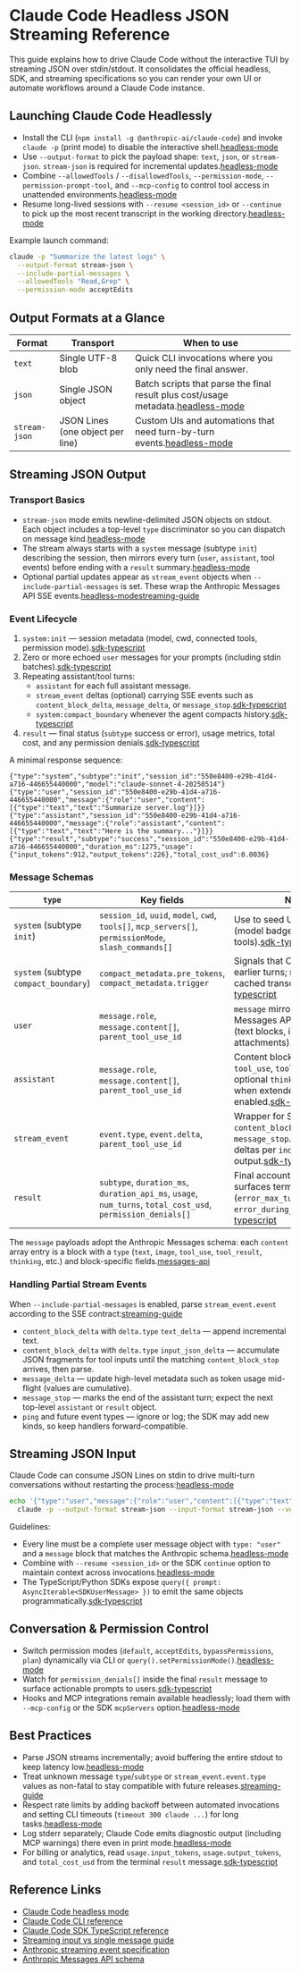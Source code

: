 # Claude Code Headless JSON Streaming Reference

This guide explains how to drive Claude Code without the interactive TUI by streaming JSON over stdin/stdout. It consolidates the official headless, SDK, and streaming specifications so you can render your own UI or automate workflows around a Claude Code instance.

## Launching Claude Code Headlessly

- Install the CLI (`npm install -g @anthropic-ai/claude-code`) and invoke `claude -p` (print mode) to disable the interactive shell.[headless-mode]
- Use `--output-format` to pick the payload shape: `text`, `json`, or `stream-json`. `stream-json` is required for incremental updates.[headless-mode][cli-reference]
- Combine `--allowedTools` / `--disallowedTools`, `--permission-mode`, `--permission-prompt-tool`, and `--mcp-config` to control tool access in unattended environments.[headless-mode]
- Resume long-lived sessions with `--resume <session_id>` or `--continue` to pick up the most recent transcript in the working directory.[headless-mode][cli-reference]

Example launch command:

```sh
claude -p "Summarize the latest logs" \
  --output-format stream-json \
  --include-partial-messages \
  --allowedTools "Read,Grep" \
  --permission-mode acceptEdits
```

## Output Formats at a Glance

| Format | Transport | When to use |
| --- | --- | --- |
| `text` | Single UTF-8 blob | Quick CLI invocations where you only need the final answer. |
| `json` | Single JSON object | Batch scripts that parse the final result plus cost/usage metadata.[headless-mode] |
| `stream-json` | JSON Lines (one object per line) | Custom UIs and automations that need turn-by-turn events.[headless-mode] |

## Streaming JSON Output

### Transport Basics

- `stream-json` mode emits newline-delimited JSON objects on stdout. Each object includes a top-level `type` discriminator so you can dispatch on message kind.[headless-mode]
- The stream always starts with a `system` message (subtype `init`) describing the session, then mirrors every turn (`user`, `assistant`, tool events) before ending with a `result` summary.[headless-mode][sdk-typescript]
- Optional partial updates appear as `stream_event` objects when `--include-partial-messages` is set. These wrap the Anthropic Messages API SSE events.[headless-mode][sdk-typescript][streaming-guide]

### Event Lifecycle

1. `system:init` — session metadata (model, cwd, connected tools, permission mode).[sdk-typescript]
2. Zero or more echoed `user` messages for your prompts (including stdin batches).[sdk-typescript]
3. Repeating assistant/tool turns:
   - `assistant` for each full assistant message.
   - `stream_event` deltas (optional) carrying SSE events such as `content_block_delta`, `message_delta`, or `message_stop`.[sdk-typescript][streaming-guide]
   - `system:compact_boundary` whenever the agent compacts history.[sdk-typescript]
4. `result` — final status (`subtype` success or error), usage metrics, total cost, and any permission denials.[sdk-typescript]

A minimal response sequence:

```jsonl
{"type":"system","subtype":"init","session_id":"550e8400-e29b-41d4-a716-446655440000","model":"claude-sonnet-4-20250514"}
{"type":"user","session_id":"550e8400-e29b-41d4-a716-446655440000","message":{"role":"user","content":[{"type":"text","text":"Summarize server.log"}]}}
{"type":"assistant","session_id":"550e8400-e29b-41d4-a716-446655440000","message":{"role":"assistant","content":[{"type":"text","text":"Here is the summary..."}]}}
{"type":"result","subtype":"success","session_id":"550e8400-e29b-41d4-a716-446655440000","duration_ms":1275,"usage":{"input_tokens":912,"output_tokens":226},"total_cost_usd":0.0036}
```

### Message Schemas

| `type` | Key fields | Notes |
| --- | --- | --- |
| `system` (subtype `init`) | `session_id`, `uuid`, `model`, `cwd`, `tools[]`, `mcp_servers[]`, `permissionMode`, `slash_commands[]` | Use to seed UI metadata (model badge, connected tools).[sdk-typescript] |
| `system` (subtype `compact_boundary`) | `compact_metadata.pre_tokens`, `compact_metadata.trigger` | Signals that Claude trimmed earlier turns; refresh any cached transcript.[sdk-typescript] |
| `user` | `message.role`, `message.content[]`, `parent_tool_use_id` | `message` mirrors Anthropic Messages API user objects (text blocks, images, attachments).[sdk-typescript][messages-api] |
| `assistant` | `message.role`, `message.content[]`, `parent_tool_use_id` | Content blocks include `text`, `tool_use`, `tool_result`, and optional `thinking` segments when extended reasoning is enabled.[sdk-typescript][messages-api] |
| `stream_event` | `event.type`, `event.delta`, `parent_tool_use_id` | Wrapper for SSE events like `content_block_delta` or `message_stop`. Accumulate deltas per `index` to build live output.[sdk-typescript][streaming-guide] |
| `result` | `subtype`, `duration_ms`, `duration_api_ms`, `usage`, `num_turns`, `total_cost_usd`, `permission_denials[]` | Final accounting. `subtype` surfaces terminal errors (`error_max_turns`, `error_during_execution`).[sdk-typescript] |

The `message` payloads adopt the Anthropic Messages schema: each `content` array entry is a block with a `type` (`text`, `image`, `tool_use`, `tool_result`, `thinking`, etc.) and block-specific fields.[messages-api]

### Handling Partial Stream Events

When `--include-partial-messages` is enabled, parse `stream_event.event` according to the SSE contract:[streaming-guide]

- `content_block_delta` with `delta.type` `text_delta` — append incremental text.
- `content_block_delta` with `delta.type` `input_json_delta` — accumulate JSON fragments for tool inputs until the matching `content_block_stop` arrives, then parse.
- `message_delta` — update high-level metadata such as token usage mid-flight (values are cumulative).
- `message_stop` — marks the end of the assistant turn; expect the next top-level `assistant` or `result` object.
- `ping` and future event types — ignore or log; the SDK may add new kinds, so keep handlers forward-compatible.

## Streaming JSON Input

Claude Code can consume JSON Lines on stdin to drive multi-turn conversations without restarting the process:[headless-mode]

```sh
echo '{"type":"user","message":{"role":"user","content":[{"type":"text","text":"Generate a changelog"}]}}' |
  claude -p --output-format stream-json --input-format stream-json --verbose
```

Guidelines:

- Every line must be a complete user message object with `type: "user"` and a `message` block that matches the Anthropic schema.[headless-mode][messages-api]
- Combine with `--resume <session_id>` or the SDK `continue` option to maintain context across invocations.[headless-mode][streaming-input-guide]
- The TypeScript/Python SDKs expose `query({ prompt: AsyncIterable<SDKUserMessage> })` to emit the same objects programmatically.[sdk-typescript][streaming-input-guide]

## Conversation & Permission Control

- Switch permission modes (`default`, `acceptEdits`, `bypassPermissions`, `plan`) dynamically via CLI or `query().setPermissionMode()`.[headless-mode][sdk-typescript]
- Watch for `permission_denials[]` inside the final `result` message to surface actionable prompts to users.[sdk-typescript]
- Hooks and MCP integrations remain available headlessly; load them with `--mcp-config` or the SDK `mcpServers` option.[headless-mode][sdk-typescript]

## Best Practices

- Parse JSON streams incrementally; avoid buffering the entire stdout to keep latency low.[headless-mode]
- Treat unknown message `type`/`subtype` or `stream_event.event.type` values as non-fatal to stay compatible with future releases.[streaming-guide]
- Respect rate limits by adding backoff between automated invocations and setting CLI timeouts (`timeout 300 claude ...`) for long tasks.[headless-mode]
- Log stderr separately; Claude Code emits diagnostic output (including MCP warnings) there even in print mode.[headless-mode]
- For billing or analytics, read `usage.input_tokens`, `usage.output_tokens`, and `total_cost_usd` from the terminal `result` message.[sdk-typescript]

## Reference Links

- [Claude Code headless mode][headless-mode]
- [Claude Code CLI reference][cli-reference]
- [Claude Code SDK TypeScript reference][sdk-typescript]
- [Streaming input vs single message guide][streaming-input-guide]
- [Anthropic streaming event specification][streaming-guide]
- [Anthropic Messages API schema][messages-api]

[headless-mode]: https://docs.claude.com/en/docs/claude-code/sdk/sdk-headless
[cli-reference]: https://docs.claude.com/en/docs/claude-code/cli-reference
[sdk-typescript]: https://docs.claude.com/en/docs/claude-code/sdk/sdk-typescript
[streaming-input-guide]: https://docs.claude.com/en/docs/claude-code/sdk/streaming-vs-single-mode
[streaming-guide]: https://docs.claude.com/en/docs/build-with-claude/streaming
[messages-api]: https://docs.claude.com/en/api/messages
